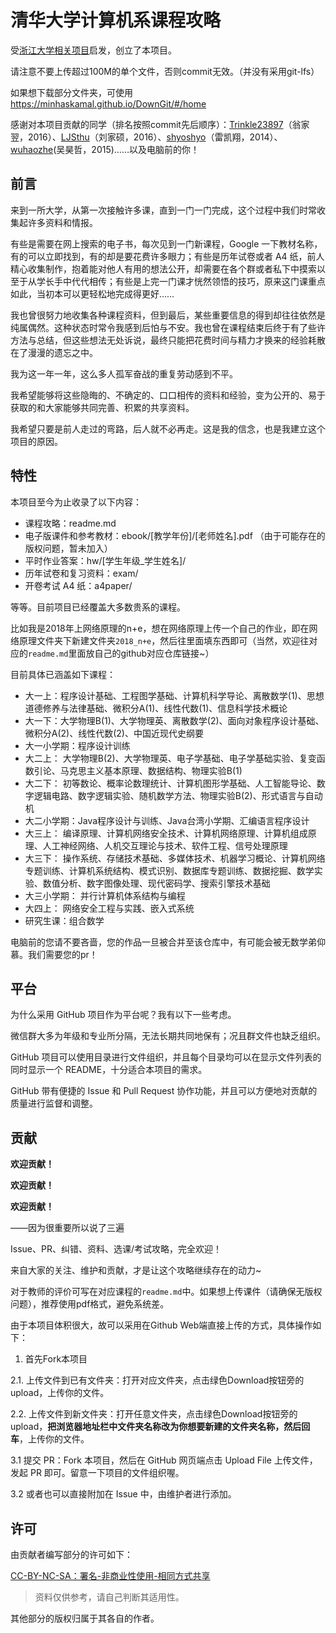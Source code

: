 # 清华大学计算机系课程攻略

受[浙江大学相关项目](https://github.com/QSCTech/zju-icicles)启发，创立了本项目。

请注意不要上传超过100M的单个文件，否则commit无效。（并没有采用git-lfs）

如果想下载部分文件夹，可使用 https://minhaskamal.github.io/DownGit/#/home

感谢对本项目贡献的同学（排名按照commit先后顺序）：[Trinkle23897](https://github.com/trinkle23897)（翁家翌，2016）、[LJSthu](https://github.com/ljsthu)（刘家硕，2016）、[shyoshyo](https://github.com/shyoshyo)（雷凯翔，2014）、[wuhaozhe](https://github.com/wuhaozhe)(吴昊哲，2015)……以及电脑前的你！

## 前言

来到一所大学，从第一次接触许多课，直到一门一门完成，这个过程中我们时常收集起许多资料和情报。

有些是需要在网上搜索的电子书，每次见到一门新课程，Google 一下教材名称，有的可以立即找到，有的却是要花费许多眼力；有些是历年试卷或者 A4 纸，前人精心收集制作，抱着能对他人有用的想法公开，却需要在各个群或者私下中摸索以至于从学长手中代代相传；有些是上完一门课才恍然领悟的技巧，原来这门课重点如此，当初本可以更轻松地完成得更好……

我也曾很努力地收集各种课程资料，但到最后，某些重要信息的得到却往往依然是纯属偶然。这种状态时常令我感到后怕与不安。我也曾在课程结束后终于有了些许方法与总结，但这些想法无处诉说，最终只能把花费时间与精力才换来的经验耗散在了漫漫的遗忘之中。

我为这一年一年，这么多人孤军奋战的重复劳动感到不平。

我希望能够将这些隐晦的、不确定的、口口相传的资料和经验，变为公开的、易于获取的和大家能够共同完善、积累的共享资料。

我希望只要是前人走过的弯路，后人就不必再走。这是我的信念，也是我建立这个项目的原因。

## 特性

本项目至今为止收录了以下内容：

- 课程攻略：readme.md
- 电子版课件和参考教材：ebook/[教学年份]/[老师姓名].pdf （由于可能存在的版权问题，暂未加入）
- 平时作业答案：hw/[学生年级_学生姓名]/
- 历年试卷和复习资料：exam/
- 开卷考试 A4 纸：a4paper/

等等。目前项目已经覆盖大多数贵系的课程。

比如我是2018年上网络原理的n+e，想在网络原理上传一个自己的作业，即在网络原理文件夹下新建文件夹`2018_n+e`，然后往里面填东西即可（当然，欢迎往对应的`readme.md`里面放自己的github对应仓库链接~）

目前具体已涵盖如下课程：

- 大一上：程序设计基础、工程图学基础、计算机科学导论、离散数学(1)、思想道德修养与法律基础、微积分A(1)、线性代数(1)、信息科学技术概论
- 大一下：大学物理B(1)、大学物理英、离散数学(2)、面向对象程序设计基础、微积分A(2)、线性代数(2)、中国近现代史纲要
- 大一小学期：程序设计训练
- 大二上： 大学物理B(2)、大学物理英、电子学基础、电子学基础实验、复变函数引论、马克思主义基本原理、数据结构、物理实验B(1)
- 大二下： 初等数论、概率论数理统计、计算机图形学基础、人工智能导论、数字逻辑电路、数字逻辑实验、随机数学方法、物理实验B(2)、形式语言与自动机
- 大二小学期：Java程序设计与训练、Java台湾小学期、汇编语言程序设计
- 大三上： 编译原理、计算机网络安全技术、计算机网络原理、计算机组成原理、人工神经网络、人机交互理论与技术、软件工程、信号处理原理
- 大三下： 操作系统、存储技术基础、多媒体技术、机器学习概论、计算机网络专题训练、计算机系统结构、模式识别、数据库专题训练、数据挖掘、数学实验、数值分析、数字图像处理、现代密码学、搜索引擎技术基础
- 大三小学期： 并行计算机体系结构与编程
- 大四上： 网络安全工程与实践、嵌入式系统
- 研究生课：组合数学

电脑前的您请不要吝啬，您的作品一旦被合并至该仓库中，有可能会被无数学弟仰慕。我们需要您的pr！

## 平台

为什么采用 GitHub 项目作为平台呢？我有以下一些考虑。

微信群大多为年级和专业所分隔，无法长期共同地保有；况且群文件也缺乏组织。

GitHub 项目可以使用目录进行文件组织，并且每个目录均可以在显示文件列表的同时显示一个 README，十分适合本项目的需求。

GitHub 带有便捷的 Issue 和 Pull Request 协作功能，并且可以方便地对贡献的质量进行监督和调整。

## 贡献

**欢迎贡献！**

**欢迎贡献！**

**欢迎贡献！**

——因为很重要所以说了三遍

Issue、PR、纠错、资料、选课/考试攻略，完全欢迎！

来自大家的关注、维护和贡献，才是让这个攻略继续存在的动力~

对于教师的评价可写在对应课程的`readme.md`中。如果想上传课件（请确保无版权问题），推荐使用pdf格式，避免系统差。

由于本项目体积很大，故可以采用在Github Web端直接上传的方式，具体操作如下：

1. 首先Fork本项目

2.1. 上传文件到已有文件夹：打开对应文件夹，点击绿色Download按钮旁的upload，上传你的文件。

2.2. 上传文件到新文件夹：打开任意文件夹，点击绿色Download按钮旁的upload，**把浏览器地址栏中文件夹名称改为你想要新建的文件夹名称，然后回车**，上传你的文件。

3.1 提交 PR：Fork 本项目，然后在 GitHub 网页端点击 Upload File 上传文件，发起 PR 即可。留意一下项目的文件组织喔。

3.2 或者也可以直接附加在 Issue 中，由维护者进行添加。

## 许可

由贡献者编写部分的许可如下：

[CC-BY-NC-SA：署名-非商业性使用-相同方式共享](https://creativecommons.org/licenses/by-nc-sa/4.0/deed.zh)

> 资料仅供参考，请自己判断其适用性。

其他部分的版权归属于其各自的作者。
